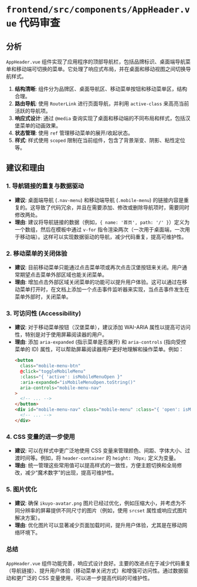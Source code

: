 # `frontend/src/components/AppHeader.vue` 代码审查

## 分析

`AppHeader.vue` 组件实现了应用程序的顶部导航栏，包括品牌标识、桌面端导航菜单和移动端可切换的菜单。它处理了响应式布局，并在桌面和移动视图之间切换导航样式。

1.  **结构清晰**: 组件分为品牌区、桌面导航区、移动菜单按钮和移动菜单区，结构合理。
2.  **路由导航**: 使用 `RouterLink` 进行页面导航，并利用 `active-class` 来高亮当前活跃的导航项。
3.  **响应式设计**: 通过 `@media` 查询实现了桌面和移动端的不同布局和样式，包括汉堡菜单的动画效果。
4.  **状态管理**: 使用 `ref` 管理移动菜单的展开/收起状态。
5.  **样式**: 样式使用 `scoped` 限制在当前组件，包含了背景渐变、阴影、粘性定位等。

## 建议和理由

### 1. 导航链接的重复与数据驱动

*   **建议**: 桌面端导航 (`.nav-menu`) 和移动端导航 (`.mobile-menu`) 的链接内容是重复的。这导致了代码冗余，并且在需要添加、修改或删除导航项时，需要同时修改两处。
*   **理由**: 建议将导航链接的数据（例如，`{ name: '首页', path: '/' }`）定义为一个数组，然后在模板中通过 `v-for` 指令渲染两次（一次用于桌面端，一次用于移动端）。这样可以实现数据驱动的导航，减少代码重复，提高可维护性。

### 2. 移动菜单的关闭体验

*   **建议**: 目前移动菜单只能通过点击菜单项或再次点击汉堡按钮来关闭。用户通常期望点击菜单外部区域也能关闭菜单。
*   **理由**: 增加点击外部区域关闭菜单的功能可以提升用户体验。这可以通过在移动菜单打开时，在文档上添加一个点击事件监听器来实现，当点击事件发生在菜单外部时，关闭菜单。

### 3. 可访问性 (Accessibility)

*   **建议**: 对于移动菜单按钮（汉堡菜单），建议添加 WAI-ARIA 属性以提高可访问性，特别是对于使用屏幕阅读器的用户。
*   **理由**: 添加 `aria-expanded` (指示菜单是否展开) 和 `aria-controls` (指向受控菜单的 ID) 属性，可以帮助屏幕阅读器用户更好地理解和操作菜单。例如：
    ```html
    <button
      class="mobile-menu-btn"
      @click="toggleMobileMenu"
      :class="{ 'active': isMobileMenuOpen }"
      :aria-expanded="isMobileMenuOpen.toString()"
      aria-controls="mobile-menu-nav"
    >
      <!-- ... -->
    </button>
    <div id="mobile-menu-nav" class="mobile-menu" :class="{ 'open': isMobileMenuOpen }">
      <!-- ... -->
    </div>
    ```

### 4. CSS 变量的进一步使用

*   **建议**: 可以在样式中更广泛地使用 CSS 变量来管理颜色、间距、字体大小、过渡时间等。例如，将 `header-container` 的 `height: 70px;` 定义为变量。
*   **理由**: 统一管理这些常用值可以提高样式的一致性，方便主题切换和全局修改，减少“魔术数字”的出现，提高可维护性。

### 5. 图片优化

*   **建议**: 确保 `ikuyo-avatar.png` 图片已经过优化，例如压缩大小，并考虑为不同分辨率的屏幕提供不同尺寸的图片（例如，使用 `srcset` 属性或响应式图片解决方案）。
*   **理由**: 优化图片可以显著减少页面加载时间，提升用户体验，尤其是在移动网络环境下。

### 总结

`AppHeader.vue` 组件功能完善，响应式设计良好。主要的改进点在于减少代码重复（导航链接）、提升用户体验（移动菜单关闭方式）和增强可访问性。通过数据驱动和更广泛的 CSS 变量使用，可以进一步提高代码的可维护性。
